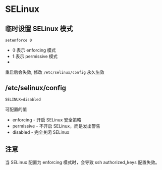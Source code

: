 # SELinux


## 临时设置 SELinux 模式

```shell
setenforce 0
```

* 0 表示 enforcing 模式
* 1 表示 permissive 模式
*
重启后会失效, 修改 `/etc/selinux/config` 永久生效

## /etc/selinux/config

```shell
SELINUX=disabled
```

可配置的值
  
* enforcing - 开启 SELinux 安全策略
* permissive - 不开启 SELinux，而是发出警告
* disabled - 完全关闭 SELinux

## 注意

当 SELinux 配置为 enforcing 模式时，会导致 ssh authorized_keys 配置失效。
